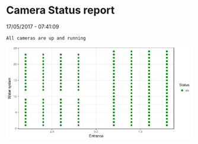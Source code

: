 Camera Status report
================
17/05/2017 - 07:41:09

    All cameras are up and running

![](camreport_files/figure-markdown_github/unnamed-chunk-2-1.png)
